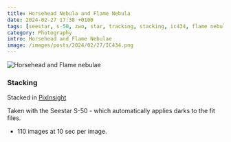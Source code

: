 ```yaml
---
title: Horsehead Nebula and Flame Nebula
date: 2024-02-27 17:38 +0100
tags: [seestar, s-50, zwo, star, tracking, stacking, ic434, flame nebula, horsehead nebula]
category: Photography
intro: Horsehead and Flame Nebulae
image: /images/posts/2024/02/27/IC434.png
---
```


![Horsehead and Flame nebulae](/images/posts/2024/02/27/IC434.png)

### Stacking

Stacked in [PixInsight](https://pixinsight.com/)

Taken with the Seestar S-50 - which automatically applies darks to the fit files.

- 110 images at 10 sec per image.

